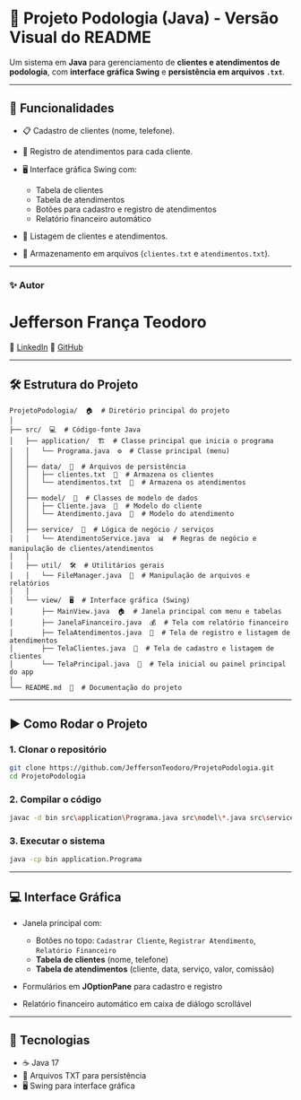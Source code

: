 # 🦶 Projeto Podologia (Java) - Versão Visual do README

Um sistema em **Java** para gerenciamento de **clientes e atendimentos de podologia**, com **interface gráfica Swing** e **persistência em arquivos `.txt`**.

---

## 🚀 Funcionalidades

* 📋 Cadastro de clientes (nome, telefone).
* 📅 Registro de atendimentos para cada cliente.
* 🖥 Interface gráfica Swing com:

  * Tabela de clientes
  * Tabela de atendimentos
  * Botões para cadastro e registro de atendimentos
  * Relatório financeiro automático
* 🔎 Listagem de clientes e atendimentos.
* 💾 Armazenamento em arquivos (`clientes.txt` e `atendimentos.txt`).

---

### ✨ Autor

# Jefferson França Teodoro

🔗 [LinkedIn](https://www.linkedin.com/in/jefferson-fran%C3%A7a-teodoro-6258ba215/)
🔗 [GitHub](https://github.com/JeffersonTeodoro)

---

## 🛠 Estrutura do Projeto

```
ProjetoPodologia/  🏠  # Diretório principal do projeto
│
├── src/  💻  # Código-fonte Java
│   ├── application/  🏗️  # Classe principal que inicia o programa
│   │   └── Programa.java  ⚙️  # Classe principal (menu)
│   │
│   ├── data/  📂  # Arquivos de persistência
│   │   ├── clientes.txt  📝  # Armazena os clientes
│   │   └── atendimentos.txt  📝  # Armazena os atendimentos
│   │
│   ├── model/  🧩  # Classes de modelo de dados
│   │   ├── Cliente.java  👤  # Modelo do cliente
│   │   └── Atendimento.java  💼  # Modelo do atendimento
│   │
│   ├── service/  🔧  # Lógica de negócio / serviços
│   │   └── AtendimentoService.java  📊  # Regras de negócio e manipulação de clientes/atendimentos
│   │
│   ├── util/  🛠️  # Utilitários gerais
│   │   └── FileManager.java  💾  # Manipulação de arquivos e relatórios
│   │
│   └── view/  🖥️  # Interface gráfica (Swing)
│       ├── MainView.java  🏠  # Janela principal com menu e tabelas
│       ├── JanelaFinanceiro.java  💰  # Tela com relatório financeiro
│       ├── TelaAtendimentos.java  📅  # Tela de registro e listagem de atendimentos
│       ├── TelaClientes.java  👥  # Tela de cadastro e listagem de clientes
│       └── TelaPrincipal.java  🏁  # Tela inicial ou painel principal do app
│
└── README.md  📖  # Documentação do projeto
```

---

## ▶️ Como Rodar o Projeto

### 1. Clonar o repositório

```bash
git clone https://github.com/JeffersonTeodoro/ProjetoPodologia.git
cd ProjetoPodologia
```

### 2. Compilar o código

```bash
javac -d bin src\application\Programa.java src\model\*.java src\service\*.java src\util\*.java src\view\*.java
```

### 3. Executar o sistema

```bash
java -cp bin application.Programa
```

---

## 💻 Interface Gráfica

* Janela principal com:

  * Botões no topo: `Cadastrar Cliente`, `Registrar Atendimento`, `Relatório Financeiro`
  * **Tabela de clientes** (nome, telefone)
  * **Tabela de atendimentos** (cliente, data, serviço, valor, comissão)
* Formulários em **JOptionPane** para cadastro e registro
* Relatório financeiro automático em caixa de diálogo scrollável

---

## 📌 Tecnologias

* ☕ Java 17
* 📂 Arquivos TXT para persistência
* 🖥 Swing para interface gráfica
